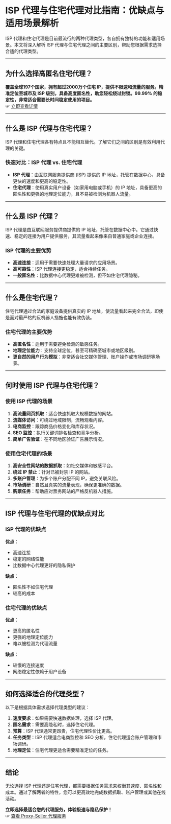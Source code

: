 # ISP 代理与住宅代理对比指南：优缺点与适用场景解析

ISP 代理和住宅代理是目前最流行的两种代理类型，各自拥有独特的功能和适用场景。本文将深入解析 ISP 代理与住宅代理之间的主要区别，帮助您根据需求选择合适的代理类型。

---

## 为什么选择高匿名住宅代理？

**覆盖全球197个国家，拥有超过2000万个住宅 IP，提供不限速和流量的服务。精准定位至城市及 ISP 级别，具备高度匿名性，助您轻松绕过封锁。99.99% 的稳定性，非常适合需要长时间稳定使用的项目。**  
☞ [立即查看详情](https://bit.ly/proxy-seller-coupon)

---

## 什么是 ISP 代理与住宅代理？

ISP 代理和住宅代理各有特点且不能相互替代。了解它们之间的区别是有效利用代理的关键。

### 快速对比：ISP 代理 vs. 住宅代理

- **ISP 代理**：由互联网服务提供商 (ISP) 提供的 IP 地址，托管在数据中心，具备更快的速度和更高的稳定性。  
- **住宅代理**：使用真实用户设备（如家用电脑或手机）的 IP 地址，具备更高的匿名性和更强的地理定位能力，且不易被检测为机器人流量。

---

## 什么是 ISP 代理？

ISP 代理是由互联网服务提供商提供的 IP 地址，托管在数据中心中。它通过快速、稳定的连接为用户提供服务，其流量看起来像来自普通家庭或企业连接。

### ISP 代理的主要优势
- **高速连接**：适用于需要快速处理大量请求的应用场景。
- **高可靠性**：ISP 代理连接更稳定，适合持续任务。
- **一般匿名性**：比数据中心代理更难被检测，但不如住宅代理隐秘。

---

## 什么是住宅代理？

住宅代理通过合法的家庭设备提供真实的 IP 地址，使流量看起来完全合法，即使是面对最严格的反机器人措施也能有效伪装。

### 住宅代理的主要优势
- **高匿名性**：适用于需要避免检测的敏感任务。
- **地理定位能力**：支持全球定位，甚至可精确至城市或地区级别。
- **更自然的用户行为模拟**：非常适合社交媒体管理、账户操作或市场调研等场景。

---

## 何时使用 ISP 代理与住宅代理？

### 使用 ISP 代理的场景
1. **高流量网页抓取**：适合快速抓取大规模数据的网站。
2. **流媒体访问**：可绕过地域限制，流畅观看内容。
3. **电商监控**：跟踪商品价格变化和库存状况。
4. **SEO 监控**：执行关键词排名检查和竞争分析。
5. **简单广告验证**：在不同地区验证广告展示情况。

### 使用住宅代理的场景
1. **高安全性网站的数据抓取**：如社交媒体和敏感平台。
2. **绕过 IP 禁止**：针对已被封禁 IP 的网站。
3. **多账户管理**：为多个账户分配不同 IP，避免关联风险。
4. **市场调研**：自然且真实的流量表现，确保更准确的数据。
5. **购票任务**：帮助应对票务网站的严格反机器人措施。

---

## ISP 代理与住宅代理的优缺点对比

### ISP 代理的优缺点
**优点**：
- 高速连接
- 稳定的网络性能
- 比数据中心代理更好的隐私保护

**缺点**：
- 匿名性不如住宅代理
- 较高的成本

### 住宅代理的优缺点
**优点**：
- 更高的匿名性
- 更强的地理定位能力
- 难以被检测为代理流量

**缺点**：
- 较慢的连接速度
- 网络稳定性依赖于用户设备

---

## 如何选择适合的代理类型？

以下是根据具体需求选择代理类型的建议：

1. **速度要求**：如果需要快速数据处理，选择 ISP 代理。
2. **匿名需求**：需要高隐私时，选择住宅代理。
3. **预算**：ISP 代理通常更昂贵，住宅代理性价比更高。
4. **任务类型**：ISP 代理适合电商监控和 SEO 分析，住宅代理适合账户管理和市场调研。
5. **地理定位**：住宅代理更适合需要精准定位的任务。

---

## 结论

无论选择 ISP 代理还是住宅代理，都需要根据任务需求来权衡其速度、匿名性和成本。通过了解两者的特性，您可以更高效地完成数据抓取、账户管理或其他在线活动。

**立即选择最适合您的代理服务，体验极速与隐私保护！**  
☞ [查看 Proxy-Seller 代理服务](https://bit.ly/proxy-seller-coupon)
